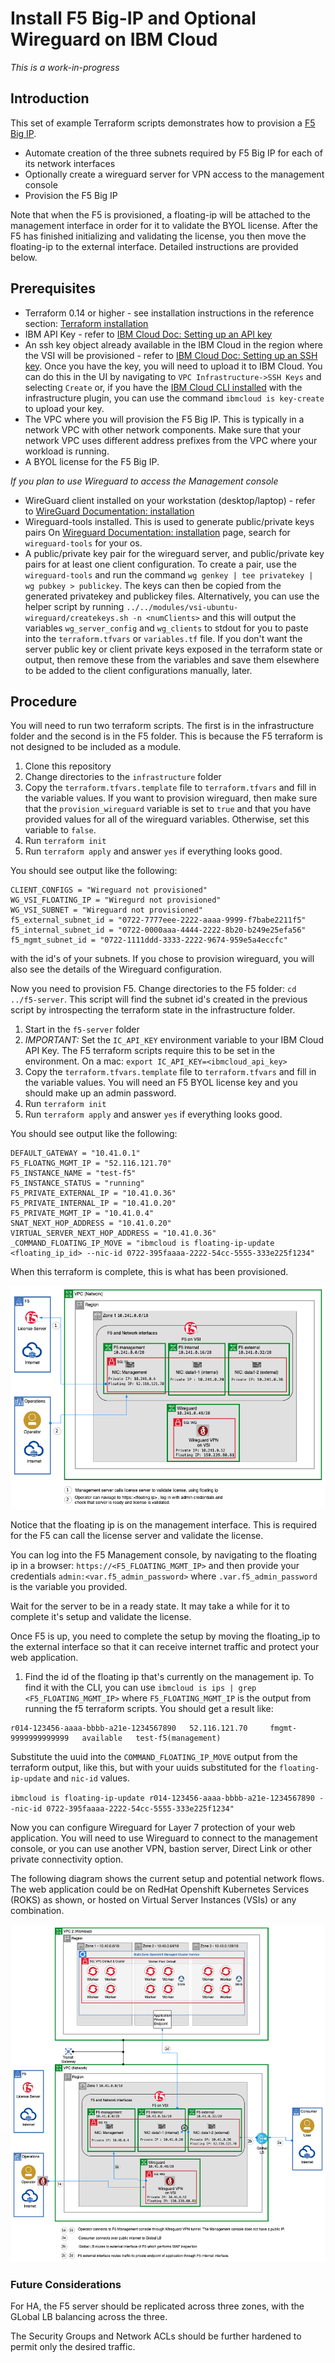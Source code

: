 # Install F5 Big-IP and Optional Wireguard on IBM Cloud

*This is a work-in-progress*

## Introduction

This set of example Terraform scripts demonstrates how to provision a [F5 Big IP](https://cloud.ibm.com/catalog/content/ibmcloud_schematics_bigip_multinic_declared-1.0-d33f1544-e938-478a-b0dd-d883370f08d0-global).

* Automate creation of the three subnets required by F5 Big IP for each of its network interfaces
* Optionally create a wireguard server for VPN access to the management console
* Provision the F5 Big IP

Note that when the F5 is provisioned, a floating-ip will be attached to the management interface in order for it to validate the BYOL license.  After the F5 has finished initializing and validating the license, you then move the floating-ip to the external interface.  Detailed instructions are provided below.


## Prerequisites

* Terraform 0.14 or higher -  see installation instructions in the reference section:  [Terraform installation](#terraform-installation)
* IBM API Key - refer to  [IBM Cloud Doc: Setting up an API key](https://cloud.ibm.com/docs/account?topic=account-userapikey#create_user_key)
* An ssh key object already available in the IBM Cloud in the region where the VSI will be provisioned - refer to [IBM Cloud Doc: Setting up an SSH key](https://cloud.ibm.com/docs/vpc?topic=vpc-ssh-keys).  Once you have the key, you will need to upload it to IBM Cloud.  You can do this in the UI by navigating to `VPC Infrastructure->SSH Keys` and selecting `Create` or, if you have the [IBM Cloud CLI installed](https://cloud.ibm.com/docs/cli?topic=cli-getting-started) with the infrastructure plugin, you can use the command `ibmcloud is key-create` to upload your key.  
* The VPC where you will provision the F5 Big IP.  This is typically in a network VPC with other network components.  Make sure that your network VPC uses different address prefixes from the VPC where your workload is running.  
* A BYOL license for the F5 Big IP.

*If you plan to use Wireguard to access the Management console*

* WireGuard client installed on your workstation (desktop/laptop) - refer to [WireGuard Documentation: installation](https://www.WireGuard.com/install/)
* Wireguard-tools installed.  This is used to generate public/private keys pairs On [Wireguard Documentation: installation](https://www.WireGuard.com/install/) page, search for `wireguard-tools` for your os.
* A public/private key pair for the wireguard server, and public/private key pairs for at least one client configuration.  To create a pair, use the `wireguard-tools` and run the command `wg genkey | tee privatekey | wg pubkey > publickey`.  The keys can then be copied from the generated privatekey and publickey files.  Alternatively, you can use the helper script by running `../../modules/vsi-ubuntu-wireguard/createkeys.sh -n <numClients>` and this will output the variables `wg_server_config` and `wg_clients` to stdout for you to paste into the `terraform.tfvars` or `variables.tf` file.  If you don't want the server public key or client private keys exposed in the terraform state or output, then remove these from the variables and save them elsewhere to be added to the client configurations manually, later.


## Procedure

You will need to run two terraform scripts.  The first is in the infrastructure folder and the second is in the F5 folder.  This is because the F5 terraform is not designed to be included as a module.

1. Clone this repository
1. Change directories to the `infrastructure` folder
1. Copy the `terraform.tfvars.template` file to `terraform.tfvars` and fill in the variable values.  If you want to provision wireguard, then make sure that the `provision_wireguard` variable is set to `true` and that you have provided values for all of the wireguard variables.  Otherwise, set this variable to `false`.
1. Run `terraform init`
1. Run `terraform apply` and answer `yes` if everything looks good.

You should see output like the following:

```
CLIENT_CONFIGS = "Wireguard not provisioned"
WG_VSI_FLOATING_IP = "Wiregurd not provisioned"
WG_VSI_SUBNET = "Wireguard not provisioned"
f5_external_subnet_id = "0722-7777eee-2222-aaaa-9999-f7babe2211f5"
f5_internal_subnet_id = "0722-0000aaa-4444-2222-8b20-b249e25efa56"
f5_mgmt_subnet_id = "0722-1111ddd-3333-2222-9674-959e5a4eccfc"
```
with the id's of your subnets.  If you chose to provision wireguard, you will also see the details of the Wireguard configuration.

Now you need to provision F5.  Change directories to the F5 folder: `cd ../f5-server`.   This script will find the subnet id's created in the previous script by introspecting the terraform state in the infrastructure folder.

1. Start in the `f5-server` folder
1. _IMPORTANT:_ Set the `IC_API_KEY` environment variable to your IBM Cloud API Key.  The F5 terraform scripts require this to be set in the environment.  On a mac: `export IC_API_KEY=<ibmcloud_api_key>`
1. Copy the `terraform.tfvars.template` file to `terraform.tfvars` and fill in the variable values.  You will need an F5 BYOL license key and you should make up an admin password.
1. Run `terraform init`
1. Run `terraform apply` and answer `yes` if everything looks good.

You should see output like the following:

```
DEFAULT_GATEWAY = "10.41.0.1"
F5_FLOATNG_MGMT_IP = "52.116.121.70"
F5_INSTANCE_NAME = "test-f5"
F5_INSTANCE_STATUS = "running"
F5_PRIVATE_EXTERNAL_IP = "10.41.0.36"
F5_PRIVATE_INTERNAL_IP = "10.41.0.20"
F5_PRIVATE_MGMT_IP = "10.41.0.4"
SNAT_NEXT_HOP_ADDRESS = "10.41.0.20"
VIRTUAL_SERVER_NEXT_HOP_ADDRESS = "10.41.0.36"
_COMMAND_FLOATING_IP_MOVE = "ibmcloud is floating-ip-update <floating_ip_id> --nic-id 0722-395faaaa-2222-54cc-5555-333e225f1234"
```

When this terraform is complete, this is what has been provisioned.

![F5 Provisioned](images/f5-1.png)

Notice that the floating ip is on the management interface.  This is required for the F5 can call the license server and validate the license.

You can log into the F5 Management console, by navigating to the floating ip in a browser: `https://<F5_FLOATING_MGMT_IP>` and then provide your credentials `admin:<var.f5_admin_password>` where `.var.f5_admin_password` is the variable you provided.

Wait for the server to be in a ready state.  It may take a while for it to complete it's setup and validate the license.

Once F5 is up, you need to complete the setup by moving the floating_ip to the external interface so that it can receive internet traffic and protect your web application.

1. Find the id of the floating ip that's currently on the management ip.  To find it with the CLI, you can use `ibmcloud is ips | grep <F5_FLOATING_MGMT_IP>` where `F5_FLOATING_MGMT_IP` is the output from running the f5 terraform scripts.   You should get a result like:
```
r014-123456-aaaa-bbbb-a21e-1234567890   52.116.121.70     fmgmt-9999999999999   available   test-f5(management)
```

Substitute the uuid into the `COMMAND_FLOATING_IP_MOVE` output from the terraform output, like this, but with your uuids substituted for the `floating-ip-update` and `nic-id` values.

`ibmcloud is floating-ip-update r014-123456-aaaa-bbbb-a21e-1234567890 --nic-id 0722-395faaaa-2222-54cc-5555-333e225f1234"`

Now you can configure Wireguard for Layer 7 protection of your web application.  You will need to use Wireguard to connect to the management console, or you can use another VPN, bastion server, Direct Link or other private connectivity option.

The following diagram shows the current setup and potential network flows.  The web application could be on RedHat Openshift Kubernetes Services (ROKS) as shown, or hosted on Virtual Server Instances (VSIs) or any combination.

![F5 Provisioned](images/f5-2.png)


### Future Considerations

For HA, the F5 server should be replicated across three zones, with the GLobal LB balancing across the three.

The Security Groups and Network ACLs should be further hardened to permit only the desired traffic.

